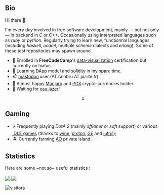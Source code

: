 <!--
**jepasq/jepasq** is a ✨ _special_ ✨ repository because its `README.md` (this file) appears on your GitHub profile.

Here are some ideas to get you started:
-->

## Bio

Hi there 👋.

I'm every day involved in free software development, mainly &mdash; but not only &mdash; in
backend in *C* or *C++*. Occasionally using interpreted languages such as *ruby* or *python*. Regularly trying to learn new, functionnal languages (including *haskell*, *ocaml*, multiple *scheme* dialects and *erlang*). Some of these test repositories may spawn around.

- 🔭 Enrolled in **FreeCodeCamp**'s [data-visualization](https://www.freecodecamp.org/learn/data-visualization/) certification but currently on hiatus.
- 🤔 Learning [DApp](https://en.wikipedia.org/wiki/Decentralized_application) model and [solidity](https://en.wikipedia.org/wiki/Solidity) in my spare time. 
- 📫 [mastodon](https://github.com/mastodon/mastodon) user (AT rainbru AT piaille.fr).
- 🌱 Almost happy [Manjaro](https://manjaro.org/) and  [POS](https://en.wikipedia.org/wiki/Proof_of_stake) crypto-currencies holder.
- 💬 Waiting for [osu lazer](https://github.com/ppy/osu)!

<p align=center>⁂</p>

## Gaming

- ⚡ Frequently playing *DotA 2* (mainly *offlaner* or *soft support*) or various [IDLE games](https://en.wikipedia.org/wiki/Incremental_game) (thanks to [wine](https://github.com/wine-mirror/wine), [proton](https://github.com/ValveSoftware/Proton), [GE](https://github.com/GloriousEggroll/proton-ge-custom) and [lutris](https://github.com/lutris/lutris));
- 🏝 Currently farming [AO](https://albiononline.com/home) private island.

## Statistics

Here are some ~not so~ useful statistics :

<a href="https://github.com/jepasq/jepasq">
  <img align="center" style="max-width:250px" src="https://github-readme-stats-git-masterrstaa-rickstaa.vercel.app/api?username=jepasq&count_private=true&show_icons=true&theme=tokyonight" />
</a>
<a href="https://github.com/jepasq/jepasq">
  <img align="center" src="https://github-readme-stats-git-masterrstaa-rickstaa.vercel.app/api/top-langs/?username=jepasq&layout=compact&theme=tokyonight&langs_count=8" />
</a>

![visitors](https://visitor-badge.laobi.icu/badge?page_id=jepasq.jepasq)
